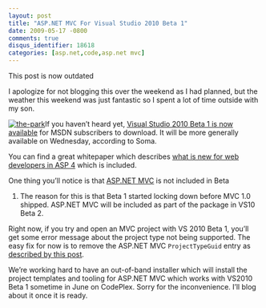 ```yaml
---
layout: post
title: "ASP.NET MVC For Visual Studio 2010 Beta 1"
date: 2009-05-17 -0800
comments: true
disqus_identifier: 18618
categories: [asp.net,code,asp.net mvc]
---
```

This post is now outdated

I apologize for not blogging this over the weekend as I had planned, but
the weather this weekend was just fantastic so I spent a lot of time
outside with my son.

[![the-park](http://haacked.com/images/haacked_com/WindowsLiveWriter/ASP.NETMVCForVisualStudio2010Beta1_B2C1/the-park_thumb.jpg "the-park")](http://haacked.com/images/haacked_com/WindowsLiveWriter/ASP.NETMVCForVisualStudio2010Beta1_B2C1/the-park_2.jpg)If
you haven’t heard yet, [Visual Studio 2010 Beta 1 is now
available](http://blogs.msdn.com/somasegar/archive/2009/05/18/visual-studio-2010-and-net-fx-4-beta-1-ships.aspx "Visual Studio 2010 and .NET 4 Beta 1 ships")
for MSDN subscribers to download. It will be more generally available on
Wednesday, according to Soma.

You can find a great whitepaper which describes [what is new for web
developers in ASP
4](http://www.asp.net/learn/whitepapers/aspnet40/ "ASP.NET 4 and VS 2010 Web Development Overview")
which is included.

One thing you’ll notice is that [ASP.NET
MVC](http://asp.net/mvc "ASP.NET MVC Website") is not included in Beta
1. The reason for this is that Beta 1 started locking down before MVC
1.0 shipped. ASP.NET MVC will be included as part of the package in VS10
Beta 2.

Right now, if you try and open an MVC project with VS 2010 Beta 1,
you’ll get some error message about the project type not being
supported. The easy fix for now is to remove the ASP.NET MVC
`ProjectTypeGuid` entry as [described by this
post](http://weblogs.asp.net/leftslipper/archive/2009/01/20/opening-an-asp-net-mvc-project-without-having-asp-net-mvc-installed-the-project-type-is-not-supported-by-this-installation.aspx "Opening MVC Project Without having ASP.NET MVC installed").

We’re working hard to have an out-of-band installer which will install
the project templates and tooling for ASP.NET MVC which works with
VS2010 Beta 1 sometime in June on CodePlex. Sorry for the inconvenience.
I’ll blog about it once it is ready.

